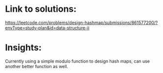 # Link to solutions:
https://leetcode.com/problems/design-hashmap/submissions/861577200/?envType=study-plan&id=data-structure-ii

# Insights:
Currently using a simple modulo function to design hash maps, can use another better function as well.